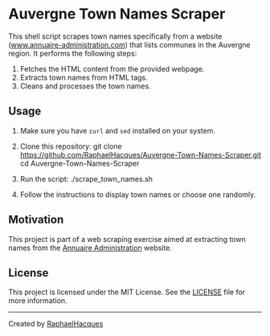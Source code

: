 # Auvergne Town Names Scraper

This shell script scrapes town names specifically from a website (www.annuaire-administration.com) that lists communes in the Auvergne region. It performs the following steps:

1. Fetches the HTML content from the provided webpage.
2. Extracts town names from HTML tags.
3. Cleans and processes the town names.

## Usage

1. Make sure you have `curl` and `sed` installed on your system.

2. Clone this repository:
git clone https://github.com/RaphaelHacques/Auvergne-Town-Names-Scraper.git
cd Auvergne-Town-Names-Scraper

3. Run the script:
./scrape_town_names.sh


4. Follow the instructions to display town names or choose one randomly.

## Motivation

This project is part of a web scraping exercise aimed at extracting town names from the [Annuaire Administration](https://www.annuaire-administration.com/commune/region/auvergne.html) website.

## License

This project is licensed under the MIT License. See the [LICENSE](LICENSE) file for more information.

---

Created by [RaphaelHacques](https://github.com/RaphaelHacques)
